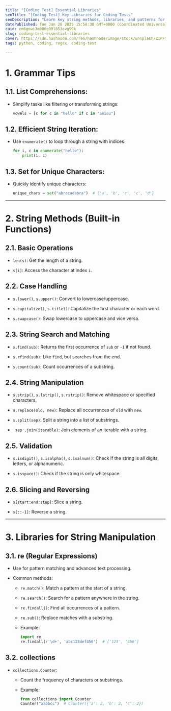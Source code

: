 ```yaml
---
title: "[Coding Test] Essential Libraries"
seoTitle: "[Coding Test] Key Libraries for Coding Tests"
seoDescription: "Learn key string methods, libraries, and patterns for efficient string manipulation and coding tests. Explore essential operations and grammar tips"
datePublished: Tue Jan 28 2025 15:58:30 GMT+0000 (Coordinated Universal Time)
cuid: cm6gnwi3m000g09l853ovg99k
slug: coding-test-essential-libraries
cover: https://cdn.hashnode.com/res/hashnode/image/stock/unsplash/ZIPFteu-R8k/upload/38ecd6befc2042cce2564584c9dcfde8.jpeg
tags: python, coding, regex, coding-test

---
```


# 1\. Grammar Tips

## **1.1. List Comprehensions**:

* Simplify tasks like filtering or transforming strings:
    
    ```python
    vowels = [c for c in "hello" if c in "aeiou"]
    ```
    

## **1.2. Efficient String Iteration**:

* Use `enumerate()` to loop through a string with indices:
    
    ```python
    for i, c in enumerate("hello"):
        print(i, c)
    ```
    

## **1.3. Set for Unique Characters**:

* Quickly identify unique characters:
    
    ```python
    unique_chars = set("abracadabra")  # {'a', 'b', 'r', 'c', 'd'}
    ```
    

---

# 2\. String Methods (Built-in Functions)

## **2.1. Basic Operations**

* `len(s)`: Get the length of a string.
    
* `s[i]`: Access the character at index `i`.
    

## **2.2. Case Handling**

* `s.lower()`, `s.upper()`: Convert to lowercase/uppercase.
    
* `s.capitalize()`, `s.title()`: Capitalize the first character or each word.
    
* `s.swapcase()`: Swap lowercase to uppercase and vice versa.
    

## **2.3. String Search and Matching**

* `s.find(sub)`: Returns the first occurrence of `sub` or `-1` if not found.
    
* `s.rfind(sub)`: Like `find`, but searches from the end.
    
* `s.count(sub)`: Count occurrences of a substring.
    

## **2.4. String Manipulation**

* `s.strip()`, `s.lstrip()`, `s.rstrip()`: Remove whitespace or specified characters.
    
* `s.replace(old, new)`: Replace all occurrences of `old` with `new`.
    
* `s.split(sep)`: Split a string into a list of substrings.
    
* `'sep'.join(iterable)`: Join elements of an iterable with a string.
    

## **2.5. Validation**

* `s.isdigit()`, `s.isalpha()`, `s.isalnum()`: Check if the string is all digits, letters, or alphanumeric.
    
* `s.isspace()`: Check if the string is only whitespace.
    

## **2.6. Slicing and Reversing**

* `s[start:end:step]`: Slice a string.
    
* `s[::-1]`: Reverse a string.
    

---

# 3\. Libraries for String Manipulation

## **3.1. re (Regular Expressions)**

* Use for pattern matching and advanced text processing.
    
* Common methods:
    
    * `re.match()`: Match a pattern at the start of a string.
        
    * `re.search()`: Search for a pattern anywhere in the string.
        
    * `re.findall()`: Find all occurrences of a pattern.
        
    * `re.sub()`: Replace matches with a substring.
        
    * Example:
        
        ```python
        import re
        re.findall(r'\d+', 'abc123def456')  # ['123', '456']
        ```
        

## **3.2. collections**

* `collections.Counter`:
    
    * Count the frequency of characters or substrings.
        
    * Example:
        
        ```python
        from collections import Counter
        Counter("aabbcc")  # Counter({'a': 2, 'b': 2, 'c': 2})
        ```